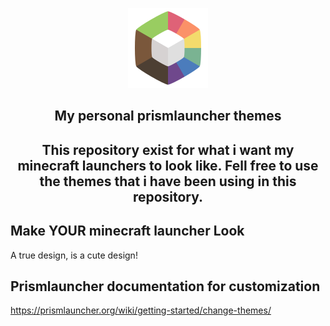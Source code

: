 <p align="center">
  <img src="https://github.com/tiffylikecat/prismlauncherThemes/blob/main/catppuccin/prismlauncherLogo.png" alt="prismlauncherLogo">
</p>

<h2 align="center">
My personal prismlauncher themes
</h2>

<h2 align="center">
This repository exist for what i want my minecraft launchers to look like. Fell free to use the themes that i have been using in this repository.
</h2>

## Make **YOUR** minecraft launcher Look
A true design, is a cute design!

## Prismlauncher documentation for customization
https://prismlauncher.org/wiki/getting-started/change-themes/
